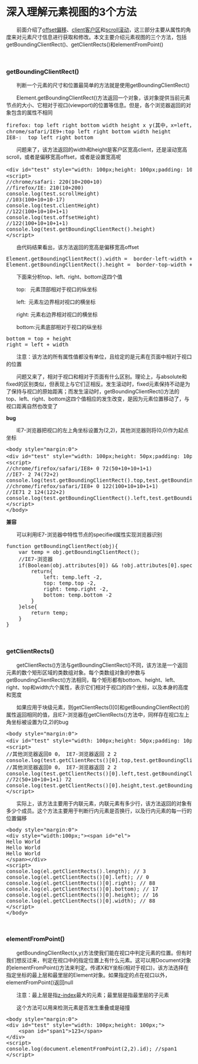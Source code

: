 # 深入理解元素视图的3个方法

&emsp;&emsp;前面介绍了[offset偏移](http://www.cnblogs.com/xiaohuochai/p/5828369.html)、[client客户区](http://www.cnblogs.com/xiaohuochai/p/5830053.html)和[scroll滚动](http://www.cnblogs.com/xiaohuochai/p/5831640.html)，这三部分主要从属性的角度来对元素尺寸信息进行获取和修改。本文主要介绍元素视图的三个方法，包括getBoundingClientRect()、getClientRects()和elementFromPoint()

&nbsp;

### getBoundingClientRect()

&emsp;&emsp;判断一个元素的尺寸和位置最简单的方法就是使用getBoundingClientRect()

&emsp;&emsp;Element.getBoundingClientRect()方法返回一个对象，该对象提供当前元素节点的大小、它相对于视口(viewport)的位置等信息。但是，各个浏览器返回的对象包含的属性不相同

<div>
<pre>firefox: top left right bottom width height x y(其中，x=left，y=top)
chrome/safari/IE9+:top left right bottom width height
IE8-:  top left right bottom</pre>
</div>

&emsp;&emsp;问题来了，该方法返回的width和height是客户区宽高client，还是滚动宽高scroll，或者是偏移宽高offset，或者是设置宽高呢

<div>
<pre>&lt;div id="test" style="width: 100px;height: 100px;padding: 10px;line-height: 200px;border:1px solid black;overflow:scroll"&gt;内容&lt;/div&gt;    
&lt;script&gt;
//chrome/safari: 220(10+200+10)
//firefox/IE: 210(10+200)
console.log(test.scrollHeight)
//103(100+10+10-17)
console.log(test.clientHeight)
//122(100+10+10+1+1)
console.log(test.offsetHeight)
//122(100+10+10+1+1)
console.log(test.getBoundingClientRect().height)
&lt;/script&gt;</pre>
</div>

&emsp;&emsp;由代码结果看出，该方法返回的宽高是偏移宽高offset

<div>
<pre>Element.getBoundingClientRect().width =  border-left-width + padding-left + width + padding-right + border-right-width
Element.getBoundingClientRect().height =  border-top-width + padding-top + height + padding-bottom + border-bottom-width</pre>
</div>

&emsp;&emsp;下面来分析top、left、right、bottom这四个值

&emsp;&emsp;top: &nbsp; 元素顶部相对于视口的纵坐标

&emsp;&emsp;left: &nbsp;元素左边界相对视口的横坐标

&emsp;&emsp;right: 元素右边界相对视口的横坐标

&emsp;&emsp;bottom:元素底部相对于视口的纵坐标

<div>
<pre>bottom = top + height
right = left + width</pre>
</div>

&emsp;&emsp;注意：该方法的所有属性值都没有单位，且给定的是元素在页面中相对于视口的位置

&emsp;&emsp;问题又来了，相对于视口和相对于页面有什么区别。理论上，与absolute和fixed的区别类似，但表现上与它们正相反。发生滚动时，fixed元素保持不动是为了保持与视口的原始距离；而发生滚动时，getBoundingClientRect()方法的top、left、right、bottom这四个值相应的发生改变，是因为元素位置移动了，与视口距离自然也改变了

**bug**

&emsp;&emsp;IE7-浏览器把视口的左上角坐标设置为(2,2)，其他浏览器则将(0,0)作为起点坐标

<div>
<pre>&lt;body style="margin:0"&gt;
&lt;div id="test" style="width: 100px;height: 50px;padding: 10px;line-height: 200px;overflow:scroll;border:1px solid black"&gt;内容&lt;/div&gt;    
&lt;script&gt;
//chrome/firefox/safari/IE8+ 0 72(50+10+10+1+1)
//IE7- 2 74(72+2)
console.log(test.getBoundingClientRect().top,test.getBoundingClientRect().bottom)
//chrome/firefox/safari/IE8+ 0 122(100+10+10+1+1)
//IE71 2 124(122+2)
console.log(test.getBoundingClientRect().left,test.getBoundingClientRect().right)
&lt;/script&gt;
&lt;/body&gt;</pre>
</div>

**兼容**

&emsp;&emsp;可以利用IE7-浏览器中特性节点的specified属性实现浏览器识别

<div>
<pre>function getBoundingClientRect(obj){
    var temp = obj.getBoundingClientRect();
    //IE7-浏览器
    if(Boolean(obj.attributes[0]) &amp;&amp; !obj.attributes[0].specified){
        return{
            left: temp.left -2,
            top: temp.top -2,
            right: temp.right -2,
            bottom: temp.bottom -2
        }
    }else{
        return temp;
    }    
}</pre>
</div>

&nbsp;

### getClientRects()

&emsp;&emsp;getClientRects()方法与getBoundingClientRect()不同，该方法是一个返回元素的数个矩形区域的类数组对象。每个类数组对象的参数与getBoundingClientRect()方法相同，每个矩形都有bottom、height、left、right、top和width六个属性，表示它们相对于视口的四个坐标，以及本身的高度和宽度

&emsp;&emsp;如果应用于块级元素，则getClientRects()[0]和getBoundingClientRect()的属性返回相同的值，且IE7-浏览器在getClientRects()方法中，同样存在视口左上角坐标被设置为(2,2)的bug

<div>
<pre>&lt;body style="margin:0"&gt;
&lt;div id="test" style="width: 100px;height: 50px;padding: 10px;line-height: 200px;overflow:scroll;border:1px solid black"&gt;内容&lt;/div&gt;    
&lt;script&gt;
//其他浏览器返回0 0， IE7-浏览器返回 2 2 
console.log(test.getClientRects()[0].top,test.getBoundingClientRect().top)
//其他浏览器返回0 0， IE7-浏览器返回 2 2 
console.log(test.getClientRects()[0].left,test.getBoundingClientRect().left)
//72(50+10+10+1+1) 72
console.log(test.getClientRects()[0].height,test.getBoundingClientRect().height)
&lt;/script&gt;</pre>
</div>

&emsp;&emsp;实际上，该方法主要用于内联元素，内联元素有多少行，该方法返回的对象有多少个成员。这个方法主要用于判断行内元素是否换行，以及行内元素的每一行的位置偏移

<div>
<pre>&lt;body style="margin:0"&gt;
&lt;div style="width:100px;"&gt;&lt;span id="el"&gt;
Hello World
Hello World
Hello World
&lt;/span&gt;&lt;/div&gt;
&lt;script&gt;
console.log(el.getClientRects().length); // 3
console.log(el.getClientRects()[0].left); // 0
console.log(el.getClientRects()[0].right); // 88
console.log(el.getClientRects()[0].bottom); // 17
console.log(el.getClientRects()[0].height); // 16
console.log(el.getClientRects()[0].width); // 88
&lt;/script&gt;
&lt;/body&gt;</pre>
</div>

&nbsp;

### elementFromPoint()

&emsp;&emsp;getBoundingClientRect(x,y)方法使我们能在视口中判定元素的位置。但有时我们想反过来，判定在视口中的指定位置上有什么元素。这可以用Document对象的elementFromPoint()方法来判定。传递X和Y坐标(相对于视口)，该方法选择在指定坐标的最上层和最里层的Element对象。如果指定的点在视口以外，elementFromPoint()返回null

&emsp;&emsp;注意：最上层是指[z-index](http://www.cnblogs.com/xiaohuochai/p/5304619.html)最大的元素；最里层是指最里层的子元素

&emsp;&emsp;这个方法可以用来检测元素是否发生重叠或是碰撞

<div>
<pre>&lt;body style="margin:0"&gt;
&lt;div id="test" style="width: 100px;height: 100px;"&gt;
    &lt;span id="span1"&gt;123&lt;/span&gt;
&lt;/div&gt;
&lt;script&gt;
console.log(document.elementFromPoint(2,2).id); //span1
&lt;/script&gt;</pre>
</div>
